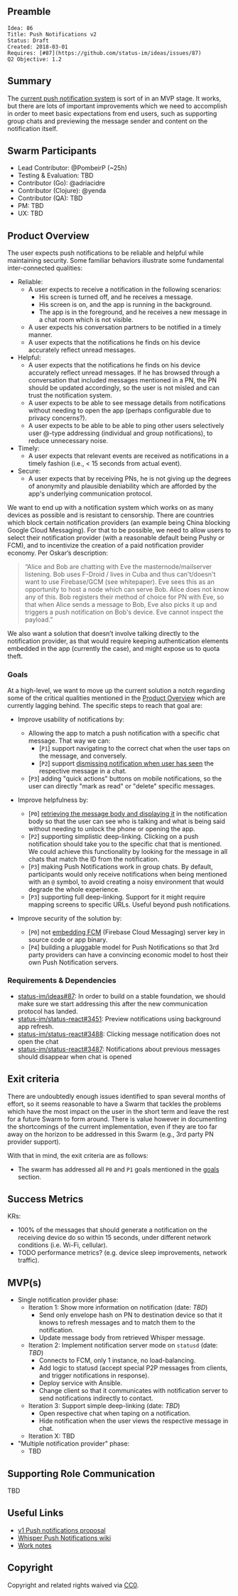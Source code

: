 ## Preamble

    Idea: 86
    Title: Push Notifications v2
    Status: Draft
    Created: 2018-03-01
    Requires: [#87](https://github.com/status-im/ideas/issues/87)
    Q2 Objective: 1.2

## Summary

The [current push notification system](https://docs.google.com/document/d/1OgjnY8ps8lVA4dIohwkfGK9HVt0nZxEWbuNdb7BX5-o/edit#) is sort of in an MVP stage. It works, but there are lots of important improvements which we need to accomplish in order to meet basic expectations from end users, such as supporting group chats and previewing the message sender and content on the notification itself.

## Swarm Participants

- Lead Contributor: @PombeirP (~25h)
- Testing & Evaluation: TBD
- Contributor (Go): @adriacidre
- Contributor (Clojure): @yenda
- Contributor (QA): TBD
- PM: TBD
- UX: TBD

## Product Overview

The user expects push notifications to be reliable and helpful while maintaining security. Some familiar behaviors illustrate some fundamental inter-connected qualities:

- Reliable:
  - A user expects to receive a notification in the following scenarios:
    - His screen is turned off, and he receives a message.
    - His screen is on, and the app is running in the background.
    - The app is in the foreground, and he receives a new message in a chat room which is not visible.
  - A user expects his conversation partners to be notified in a timely manner.
  - A user expects that the notifications he finds on his device accurately reflect unread messages.
- Helpful:
  - A user expects that the notifications he finds on his device accurately reflect unread messages. If he has browsed through a conversation that included messages mentioned in a PN, the PN should be updated accordingly, so the user is not misled and can trust the notification system.
  - A user expects to be able to see message details from notifications without needing to open the app (perhaps configurable due to privacy concerns?).
  - A user expects to be able to be able to ping other users selectively user @-type addressing (individual and group notifications), to reduce unnecessary noise.
- Timely:
  - A user expects that relevant events are received as notifications in a timely fashion (i.e., < 15 seconds from actual event).
- Secure:
  - A user expects that by receiving PNs, he is not giving up the degrees of anonymity and plausible deniability which are afforded by the app's underlying communication protocol.

We want to end up with a notification system which works on as many devices as possible and is resistant to censorship. There are countries which block certain notification providers (an example being China blocking Google Cloud Messaging). For that to be possible, we need to allow users to select their notification provider (with a reasonable default being Pushy or FCM), and to incentivize the creation of a paid notification provider economy. Per Oskar’s description:
> “Alice and Bob are chatting with Eve the masternode/mailserver listening. Bob uses F-Droid / lives in Cuba and thus can't/doesn't want to use Firebase/GCM (see whitepaper). Eve sees this as an opportunity to host a node which can serve Bob. Alice does not know any of this. Bob registers their method of choice for PN with Eve, so that when Alice sends a message to Bob, Eve also picks it up and triggers a push notification on Bob's device. Eve cannot inspect the payload.”

We also want a solution that doesn’t involve talking directly to the notification provider, as that would require keeping authentication elements embedded in the app (currently the case), and might expose us to quota theft.

### Goals

At a high-level, we want to move up the current solution a notch regarding some of the critical qualities mentioned in the [Product Overview](#Product_Overview) which are currently lagging behind. The specific steps to reach that goal are:

- Improve usability of notifications by:
  - Allowing the app to match a push notification with a specific chat message. That way we can:
    - [`P1`] support navigating to the correct chat when the user taps on the message, and conversely.
    - [`P2`] support [dismissing notification when user has seen](https://github.com/status-im/status-react/issues/3487) the respective message in a chat.
  - [`P3`] adding "quick actions" buttons on mobile notifications, so the user can directly "mark as read" or "delete" specific messages.

- Improve helpfulness by:
  - [`P0`] [retrieving the message body and displaying it](https://github.com/status-im/status-react/issues/3451) in the notification body so that the user can see who is talking and what is being said without needing to unlock the phone or opening the app.
  - [`P2`] supporting simplistic deep-linking. Clicking on a push notification should take you to the specific chat that is mentioned. We could achieve this functionality by looking for the message in all chats that match the ID from the notification.
  - [`P3`] making Push Notifications work in group chats. By default, participants would only receive notifications when being mentioned with an `@` symbol, to avoid creating a noisy environment that would degrade the whole experience.
  - [`P3`] supporting full deep-linking. Support for it might require mapping screens to specific URLs. Useful beyond push notifications.

- Improve security of the solution by:
  - [`P0`] not [embedding FCM](https://github.com/status-im/status-go/issues/343) (Firebase Cloud Messaging) server key in source code or app binary.
  - [`P4`] building a pluggable model for Push Notifications so that 3rd party providers can have a convincing economic model to host their own Push Notification servers.

### Requirements & Dependencies

- [status-im/ideas#87](https://github.com/status-im/ideas/issues/87): In order to build on a stable foundation, we should make sure we start addressing this after the new communication protocol has landed.
- [status-im/status-react#3451](https://github.com/status-im/status-react/issues/3451): Preview notifications using background app refresh.
- [status-im/status-react#3488](https://github.com/status-im/status-react/issues/3488): Clicking message notification does not open the chat
- [status-im/status-react#3487](https://github.com/status-im/status-react/issues/3487): Notifications about previous messages should disappear when chat is opened

## Exit criteria

There are undoubtedly enough issues identified to span several months of effort, so it seems reasonable to have a Swarm that tackles the problems which have the most impact on the user in the short term and leave the rest for a future Swarm to form around. There is value however in documenting the shortcomings of the current implementation, even if they are too far away on the horizon to be addressed in this Swarm (e.g., 3rd party PN provider support).

With that in mind, the exit criteria are as follows:

- The swarm has addressed all `P0` and `P1` goals mentioned in the [goals](#Goals) section.

## Success Metrics

KRs:

- 100% of the messages that should generate a notification on the receiving device do so within 15 seconds, under different network conditions (i.e. Wi-Fi, cellular).
- TODO performance metrics? (e.g. device sleep improvements, network traffic).

## MVP(s)

- Single notification provider phase:
  - Iteration 1: Show more information on notification (date: *TBD*)
    - Send only envelope hash on PN to destination device so that it knows to refresh messages and to match them to the notification.
    - Update message body from retrieved Whisper message.
  - Iteration 2: Implement notification server mode on `statusd` (date: *TBD*)
    - Connects to FCM, only 1 instance, no load-balancing.
    - Add logic to statusd (accept special P2P messages from clients, and trigger notifications in response).
    - Deploy service with Ansible.
    - Change client so that it communicates with notification server to send notifications indirectly to contact.
  - Iteration 3: Support simple deep-linking (date: *TBD*)
    - Open respective chat when taping on a notification.
    - Hide notification when the user views the respective message in chat.
  - Iteration X: TBD
- "Multiple notification provider" phase:
  - TBD

## Supporting Role Communication

TBD

## Useful Links

- [v1 Push notifications proposal](https://docs.google.com/document/d/1OgjnY8ps8lVA4dIohwkfGK9HVt0nZxEWbuNdb7BX5-o/edit#)
- [Whisper Push Notifications wiki](https://github.com/status-im/status-go/wiki/Whisper-Push-Notifications)
- [Work notes](https://docs.google.com/document/d/1TCeTY77fCGHqAseWkH74P0mk7PF8DGXN7xvbYqodnTI/edit#)

## Copyright

Copyright and related rights waived via [CC0](https://creativecommons.org/publicdomain/zero/1.0/).
